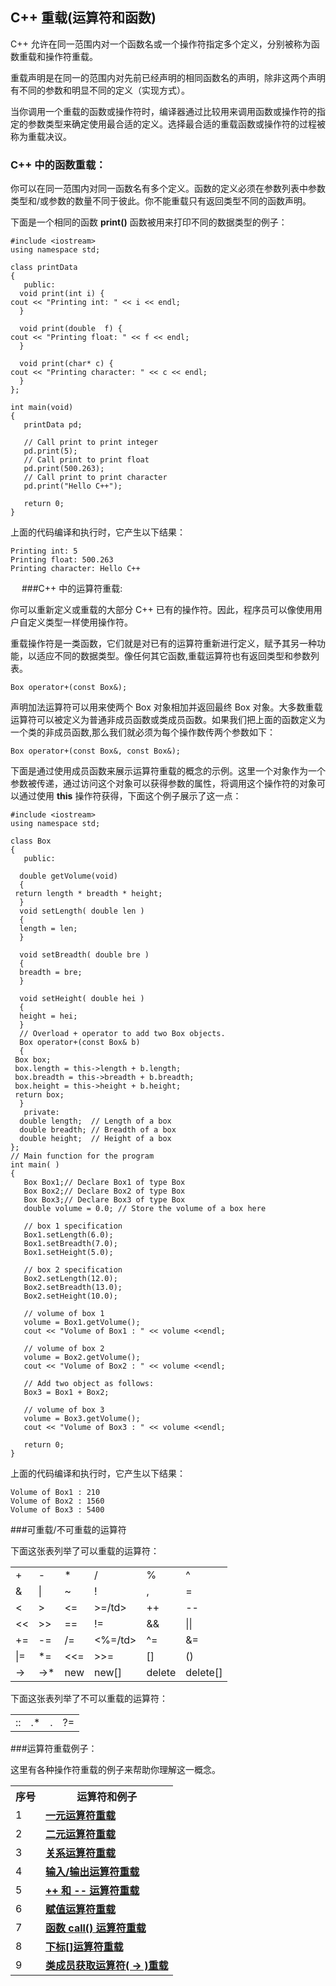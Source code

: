 ## C++ 重载(运算符和函数)

C++ 允许在同一范围内对一个函数名或一个操作符指定多个定义，分别被称为函数重载和操作符重载。

重载声明是在同一的范围内对先前已经声明的相同函数名的声明，除非这两个声明有不同的参数和明显不同的定义（实现方式）。

当你调用一个重载的函数或操作符时，编译器通过比较用来调用函数或操作符的指定的参数类型来确定使用最合适的定义。选择最合适的重载函数或操作符的过程被称为重载决议。

### C++ 中的函数重载：

你可以在同一范围内对同一函数名有多个定义。函数的定义必须在参数列表中参数类型和/或参数的数量不同于彼此。你不能重载只有返回类型不同的函数声明。

下面是一个相同的函数 **print()** 函数被用来打印不同的数据类型的例子：

    #include <iostream>
    using namespace std;
     
    class printData 
    {
       public:
      void print(int i) {
    cout << "Printing int: " << i << endl;
      }
    
      void print(double  f) {
    cout << "Printing float: " << f << endl;
      }
    
      void print(char* c) {
    cout << "Printing character: " << c << endl;
      }
    };
    
    int main(void)
    {
       printData pd;
     
       // Call print to print integer
       pd.print(5);
       // Call print to print float
       pd.print(500.263);
       // Call print to print character
       pd.print("Hello C++");
     
       return 0;
    }

上面的代码编译和执行时，它产生以下结果：

    Printing int: 5
    Printing float: 500.263
    Printing character: Hello C++

　
###C++ 中的运算符重载: 　

你可以重新定义或重载的大部分 C++ 已有的操作符。因此，程序员可以像使用用户自定义类型一样使用操作符。　
　　　

重载操作符是一类函数，它们就是对已有的运算符重新进行定义，赋予其另一种功能，以适应不同的数据类型。像任何其它函数,重载运算符也有返回类型和参数列表。

    Box operator+(const Box&);

声明加法运算符可以用来使两个 Box 对象相加并返回最终 Box 对象。大多数重载运算符可以被定义为普通非成员函数或类成员函数。如果我们把上面的函数定义为一个类的非成员函数,那么我们就必须为每个操作数传两个参数如下：

    Box operator+(const Box&, const Box&);

下面是通过使用成员函数来展示运算符重载的概念的示例。这里一个对象作为一个参数被传递，通过访问这个对象可以获得参数的属性，将调用这个操作符的对象可以通过使用 **this** 操作符获得，下面这个例子展示了这一点：

    #include <iostream>
    using namespace std;
    
    class Box
    {
       public:
    
      double getVolume(void)
      {
     return length * breadth * height;
      }
      void setLength( double len )
      {
      length = len;
      }
    
      void setBreadth( double bre )
      {
      breadth = bre;
      }
    
      void setHeight( double hei )
      {
      height = hei;
      }
      // Overload + operator to add two Box objects.
      Box operator+(const Box& b)
      {
     Box box;
     box.length = this->length + b.length;
     box.breadth = this->breadth + b.breadth;
     box.height = this->height + b.height;
     return box;
      }
       private:
      double length;  // Length of a box
      double breadth; // Breadth of a box
      double height;  // Height of a box
    };
    // Main function for the program
    int main( )
    {
       Box Box1;// Declare Box1 of type Box
       Box Box2;// Declare Box2 of type Box
       Box Box3;// Declare Box3 of type Box
       double volume = 0.0; // Store the volume of a box here
     
       // box 1 specification
       Box1.setLength(6.0); 
       Box1.setBreadth(7.0); 
       Box1.setHeight(5.0);
     
       // box 2 specification
       Box2.setLength(12.0); 
       Box2.setBreadth(13.0); 
       Box2.setHeight(10.0);
     
       // volume of box 1
       volume = Box1.getVolume();
       cout << "Volume of Box1 : " << volume <<endl;
     
       // volume of box 2
       volume = Box2.getVolume();
       cout << "Volume of Box2 : " << volume <<endl;
    
       // Add two object as follows:
       Box3 = Box1 + Box2;
    
       // volume of box 3
       volume = Box3.getVolume();
       cout << "Volume of Box3 : " << volume <<endl;
    
       return 0;
    }

上面的代码编译和执行时，它产生以下结果：

    Volume of Box1 : 210
    Volume of Box2 : 1560
    Volume of Box3 : 5400

###可重载/不可重载的运算符

下面这张表列举了可以重载的运算符：

<table>
  <tr>
    <td>+</td><td>-</td><td>*</td><td>/</td><td>%</td><td>^</td>
  </tr>
  <tr>
    <td>&</td><td>|</td><td>~</td><td>!</td><td>,</td><td>=</td>
  </tr>
  <tr>
    <td><</td><td>></td><td><=</td><td>>=/td><td>++</td><td>--</td>
  </tr>
  <tr>
    <td><<</td><td>>></td><td>==</td><td>!=</td><td>&&</td><td>||</td>
  </tr>
  <tr>
    <td>+=</td><td>-=</td><td>/=</td><td><%=/td><td>^=</td><td>&=</td>
  </tr>
  <tr>
    <td>|=</td><td>*=</td><td><<=</td><td>>>=</td><td>[]</td><td>()</td>
  </tr>
  <tr>
    <td>-></td><td>->*</td><td>new</td><td>new[]</td><td>delete</td><td>delete[]</td>
  </tr>
</table>

下面这张表列举了不可以重载的运算符：
<table>
  <tr>
    <td>::</td><td>.*</td><td>.</td><td>?=</td>
  </tr>
</table>

###运算符重载例子：

这里有各种操作符重载的例子来帮助你理解这一概念。
<table>
  <tr>
     <th>序号</th><th>运算符和例子</th>
  </tr>
  <tr>
     <td>1</td><td><strong><a href="http://www.tutorialspoint.com/cplusplus/unary_operators_overloading.htm">一元运算符重载</a></strong></td>
  </tr>
  <tr>
     <td>2</td><td><strong><a href="http://www.tutorialspoint.com/cplusplus/binary_operators_overloading.htm">二元运算符重载</a></strong></td>
  </tr>
  <tr>
     <td>3</td><td><strong><a href="http://www.tutorialspoint.com/cplusplus/relational_operators_overloading.htm">关系运算符重载</a></strong></td>
  </tr>
  <tr>
     <td>4</td><td><strong><a href="http://www.tutorialspoint.com/cplusplus/input_output_operators_overloading.htm">输入/输出运算符重载</a></strong></td>
  </tr>
  <tr>
     <td>5</td>
     <td><strong><a href="http://www.tutorialspoint.com/cplusplus/increment_decrement_operators_overloading.htm"> ++ 和 -- 运算符重载</a></strong></td>
  </tr>
 <tr>
     <td>6</td><td><strong><a href="http://www.tutorialspoint.com/cplusplus/assignment_operators_overloading.htm">赋值运算符重载</a></strong></td>
 </tr>
 <tr>
     <td>7</td><td><strong><a href="http://www.tutorialspoint.com/cplusplus/cpp_overloading.htm">函数 call() 运算符重载</a></strong></td>
 </tr>
 <tr>
     <td>8</td><td><strong><a href="http://www.tutorialspoint.com/cplusplus/subscripting_operator_overloading.htm">下标[]运算符重载</a></strong></td>
 <tr>
     <td>9</td><td><strong><a href="http://www.tutorialspoint.com/cplusplus/class_member_access_operator_overloading.htm">类成员获取运算符( -> )重载</a></strong></td>
  </tr>
</table>